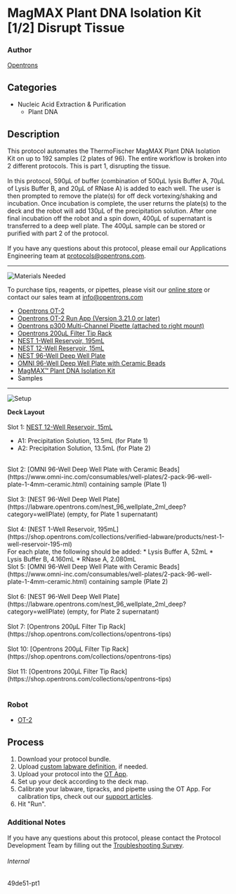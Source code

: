 # MagMAX Plant DNA Isolation Kit [1/2] Disrupt Tissue

### Author
[Opentrons](https://opentrons.com/)

## Categories
* Nucleic Acid Extraction & Purification
	* Plant DNA


## Description
This protocol automates the ThermoFischer MagMAX Plant DNA Isolation Kit on up to 192 samples (2 plates of 96). The entire workflow is broken into 2 different protocols. This is part 1, disrupting the tissue.</br>
</br>
In this protocol, 590µL of buffer (combination of 500µL lysis Buffer A, 70µL of Lysis Buffer B, and 20µL of RNase A) is added to each well. The user is then prompted to remove the plate(s) for off deck vortexing/shaking and incubation. Once incubation is complete, the user returns the plate(s) to the deck and the robot will add 130µL of the precipitation solution. After one final incubation off the robot and a spin down, 400µL of supernatant is transferred to a deep well plate. The 400µL sample can be stored or purified with part 2 of the protocol.
</br>
</br>
If you have any questions about this protocol, please email our Applications Engineering team at [protocols@opentrons.com](mailto:protocols@opentrons.com).

---
![Materials Needed](https://s3.amazonaws.com/opentrons-protocol-library-website/custom-README-images/001-General+Headings/materials.png)

To purchase tips, reagents, or pipettes, please visit our [online store](https://shop.opentrons.com/) or contact our sales team at [info@opentrons.com](mailto:info@opentrons.com)

* [Opentrons OT-2](https://shop.opentrons.com/collections/ot-2-robot/products/ot-2)
* [Opentrons OT-2 Run App (Version 3.21.0 or later)](https://opentrons.com/ot-app/)
* [Opentrons p300 Multi-Channel Pipette (attached to right mount)](https://shop.opentrons.com/collections/ot-2-robot/products/8-channel-electronic-pipette)
* [Opentrons 200µL Filter Tip Rack](https://shop.opentrons.com/collections/opentrons-tips)
* [NEST 1-Well Reservoir, 195mL](https://shop.opentrons.com/collections/verified-labware/products/nest-1-well-reservoir-195-ml)
* [NEST 12-Well Reservoir, 15mL](https://shop.opentrons.com/collections/verified-labware/products/nest-12-well-reservoir-15-ml)
* [NEST 96-Well Deep Well Plate](https://labware.opentrons.com/nest_96_wellplate_2ml_deep?category=wellPlate)
* [OMNI 96-Well Deep Well Plate with Ceramic Beads](https://www.omni-inc.com/consumables/well-plates/2-pack-96-well-plate-1-4mm-ceramic.html)
* [MagMAX™ Plant DNA Isolation Kit](https://www.thermofisher.com/order/catalog/product/A32549#/A32549)
* Samples


---
![Setup](https://s3.amazonaws.com/opentrons-protocol-library-website/custom-README-images/001-General+Headings/Setup.png)

**Deck Layout**</br>
</br>
Slot 1: [NEST 12-Well Reservoir, 15mL](https://shop.opentrons.com/collections/verified-labware/products/nest-12-well-reservoir-15-ml)</br>
* A1: Precipitation Solution, 13.5mL (for Plate 1)
* A2: Precipitation Solution, 13.5mL (for Plate 2)
</br>
Slot 2: [OMNI 96-Well Deep Well Plate with Ceramic Beads](https://www.omni-inc.com/consumables/well-plates/2-pack-96-well-plate-1-4mm-ceramic.html) containing sample (Plate 1)</br>
</br>
Slot 3: [NEST 96-Well Deep Well Plate](https://labware.opentrons.com/nest_96_wellplate_2ml_deep?category=wellPlate) (empty, for Plate 1 supernatant)</br>
</br>
Slot 4: [NEST 1-Well Reservoir, 195mL](https://shop.opentrons.com/collections/verified-labware/products/nest-1-well-reservoir-195-ml)</br>
For each plate, the following should be added:
* Lysis Buffer A, 52mL
* Lysis Buffer B, 4.160mL
* RNase A, 2.080mL
</br>
Slot 5: [OMNI 96-Well Deep Well Plate with Ceramic Beads](https://www.omni-inc.com/consumables/well-plates/2-pack-96-well-plate-1-4mm-ceramic.html) containing sample (Plate 2)</br>
</br>
Slot 6: [NEST 96-Well Deep Well Plate](https://labware.opentrons.com/nest_96_wellplate_2ml_deep?category=wellPlate) (empty, for Plate 2 supernatant)</br>
</br>
Slot 7: [Opentrons 200µL Filter Tip Rack](https://shop.opentrons.com/collections/opentrons-tips)</br>
</br>
Slot 10: [Opentrons 200µL Filter Tip Rack](https://shop.opentrons.com/collections/opentrons-tips)</br>
</br>
Slot 11: [Opentrons 200µL Filter Tip Rack](https://shop.opentrons.com/collections/opentrons-tips)</br>
</br>


### Robot
* [OT-2](https://opentrons.com/ot-2)

## Process

1. Download your protocol bundle.
2. Upload [custom labware definition](https://support.opentrons.com/en/articles/3136506-using-labware-in-your-protocols), if needed.
3. Upload your protocol into the [OT App](https://opentrons.com/ot-app).
4. Set up your deck according to the deck map.
5. Calibrate your labware, tipracks, and pipette using the OT App. For calibration tips, check out our [support articles](https://support.opentrons.com/en/collections/1559720-guide-for-getting-started-with-the-ot-2).
6. Hit "Run".

### Additional Notes
If you have any questions about this protocol, please contact the Protocol Development Team by filling out the [Troubleshooting Survey](https://protocol-troubleshooting.paperform.co/).

###### Internal
49de51-pt1
